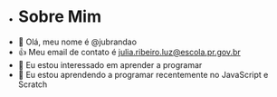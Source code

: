 - # Sobre Mim
- 👋 Olá, meu nome é @jubrandao
- 👍 Meu email de contato é julia.ribeiro.luz@escola.pr.gov.br
- 👀 Eu estou interessado em aprender a programar
- 🌱 Eu estou aprendendo a programar recentemente no JavaScript e Scratch
